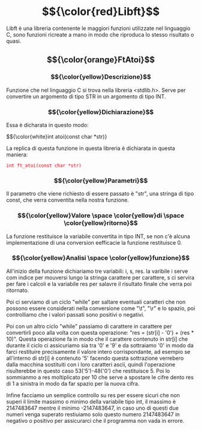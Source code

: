 # $${\color{red}Libft}$$

Libft è una libreria contenente le maggiori funzioni utilizzate nel linguaggio C, sono funzioni ricreate a mano in modo che riproduca lo stesso risultato o quasi.

## $${\color{orange}FtAtoi}$$

### $${\color{yellow}Descrizione}$$

Funzione che nel linguaggio C si trova nella libreria <stdlib.h>. Serve per convertire un argomento di tipo STR in un argomento di tipo INT.

### $${\color{yellow}Dichiarazione}$$

Essa è dicharata in questo modo:

$${\color{white}int atoi(const char *str)}

La replica di questa funzione in questa libreria è dichiarata in questa maniera:

<code style="color : red">int	ft_atoi(const char *str)</code>

### $${\color{yellow}Parametri}$$

Il parametro che viene richiesto di essere passato è "str", una stringa di tipo const, che verra conventita nella nostra funzione.

### $${\color{yellow}Valore \space \color{yellow}di \space \color{yellow}ritorno}$$

La funzione restituisce la variabile convertita in tipo INT, se non c'è alcuna implementazione di una conversion eefficacie la funzione restituisce 0.

### $${\color{yellow}Analisi \space \color{yellow}funzione}$$

All'inizio della funzione dichiariamo tre variabili: i, s, res. la varibile i serve com indice per mouversi lungo la stringa carattere per carattere, s ci servira per fare i calcoli e la variabile res per salavre il risultato finale che verra poi ritornato. 

Poi ci serviamo di un ciclo "while" per saltare eventuali caratteri che non possono essere considerati nella conversione come "\t", "\r" e lo spazio, poi controlliamo che i valori passati sono positivi o negativi.

Poi con un altro ciclo "while" passiamo di carattere in carattere per convertirli poco alla volta con questa operazione: "res = (str[i] - '0') + (res * 10)". Questa operazione fa in modo che il carattere contenuto in str[i] che durante il ciclo ci assicuriamo sia tra '0' e '9' e da sottraiamo '0' in modo da farci restituire precisamente il valore intero corrispondante, ad esempio se all'interno di str[i] è contenuto '5' facendo questa sottrazione verrebero dalla macchina sostituiti con i loro caratteri ascii, quindi l'operazione risulterebbe in questo caso 53('5')-48('0') che restituisce 5. Poi lo sommianmo a res moltiplicato per 10 che serve a spostare le cifre dento res di 1 a sinistra in modo da far spazio per la nuova cifra.

Infine facciamo un semplice controllo su res per essere sicuri che non superi il limite massimo o minimo della variabile tipo int, il massimo è 2147483647 mentre il minimo -2147483647, in caso uno di questi due numeri venga superato restiuiamo solo questo numero 2147483647 in negativo o positivo per assicurarci che il programma non vada in errore.
